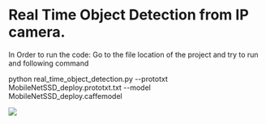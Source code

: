 # Real Time Object Detection from IP camera.
 
In Order to run the code: Go to the file location of the project and try to run and following command

python real_time_object_detection.py --prototxt MobileNetSSD_deploy.prototxt.txt --model MobileNetSSD_deploy.caffemodel

![](https://www.pyimagesearch.com/wp-content/uploads/2017/09/real_time_object_detection_animation.gif)
